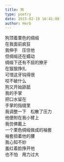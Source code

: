 ```yaml
---  
title: 狗  
type: poetry  
date: 2015-02-18 16:41:08  
author: Herb    
---  
```

狗顶着栗色的绸缎  
在我面前疯狂  
我伸手　压住他  
但绸缎还在蠕动    
绸缎下还有不屈的獠牙  
在狠狠挣扎  
可惜这牙钝得很  
咬不破什么    
狗又开始舔舐  
我的手掌  
把口水留在  
手掌的指缝里  
我调整一下　松散了压力  
他便附在我小臂上    
我仿佛戴上  
一个栗色绸缎做成的袖套  
袖套扭着他的腰  
我心知不妙  
羞红着脸挣开他  
也不怕　用力过大